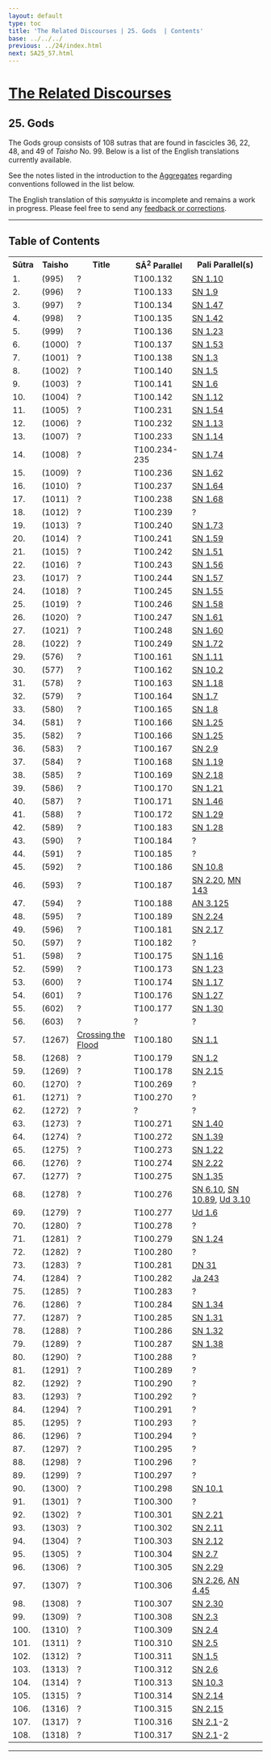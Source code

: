```yaml
---
layout: default
type: toc
title: 'The Related Discourses | 25. Gods  | Contents'
base: ../../../
previous: ../24/index.html
next: SA25_57.html
---
```


<h1><a href="../index.html">The Related Discourses</a></h1>
<h2>25. Gods</h2>

<div class="intro"><p>The Gods group consists of 108 sutras that are found in fascicles 36, 22, 48, and 49 of <em>Taisho</em> No. 99. Below is a list of the English translations currently available.</p>

<p>See the notes listed in the introduction to the <a href="../01/index.html" target="_blank">Aggregates</a> regarding conventions followed in the list below.</p>

<p>The English translation of this <em>saṃyukta</em> is incomplete and remains a work in progress. Please feel free to send any <a href="mailto:dharmapearls1@gmail.com">feedback or corrections</a>.</p></div>

<hr/>

<h2>Table of Contents</h2>

<table class="ma-toc">
  <th>Sūtra</th>
  <th>Taisho</th>
  <th>Title</th>
  <th>SĀ<sup>2</sup> Parallel</th>
  <th>Pali Parallel(s)</th>

  <tr>
    <td>1.</td>
    <td>(995)</td>
    <td><a href="SA25_1.html"></a>?</td>
    <td>T100.132</td>
    <td><a href="https://suttacentral.net/sn1.10" target="_blank">SN 1.10</a></td>
  </tr>
  <tr>
    <td>2.</td>
    <td>(996)</td>
    <td><a href="SA25_2.html"></a>?</td>
    <td>T100.133</td>
    <td><a href="https://suttacentral.net/sn1.9" target="_blank">SN 1.9</a></td>
  </tr>
  <tr>
    <td>3.</td>
    <td>(997)</td>
    <td><a href="SA25_3.html"></a>?</td>
    <td>T100.134</td>
    <td><a href="https://suttacentral.net/sn1.47" target="_blank">SN 1.47</a></td>
  </tr>
  <tr>
    <td>4.</td>
    <td>(998)</td>
    <td><a href="SA25_4.html"></a>?</td>
    <td>T100.135</td>
    <td><a href="https://suttacentral.net/sn1.42" target="_blank">SN 1.42</a></td>
  </tr>
  <tr>
    <td>5.</td>
    <td>(999)</td>
    <td><a href="SA25_5.html"></a>?</td>
    <td>T100.136</td>
    <td><a href="https://suttacentral.net/sn1.23" target="_blank">SN 1.23</a></td>
  </tr>
  <tr>
    <td>6.</td>
    <td>(1000)</td>
    <td><a href="SA25_6.html"></a>?</td>
    <td>T100.137</td>
    <td><a href="https://suttacentral.net/sn1.53" target="_blank">SN 1.53</a></td>
  </tr>
  <tr>
    <td>7.</td>
    <td>(1001)</td>
    <td><a href="SA25_7.html"></a>?</td>
    <td>T100.138</td>
    <td><a href="https://suttacentral.net/sn1.3" target="_blank">SN 1.3</a></td>
  </tr>
  <tr>
    <td>8.</td>
    <td>(1002)</td>
    <td><a href="SA25_8.html"></a>?</td>
    <td>T100.140</td>
    <td><a href="https://suttacentral.net/sn1.5" target="_blank">SN 1.5</a></td>
  </tr>
  <tr>
    <td>9.</td>
    <td>(1003)</td>
    <td><a href="SA25_9.html"></a>?</td>
    <td>T100.141</td>
    <td><a href="https://suttacentral.net/sn1.6" target="_blank">SN 1.6</a></td>
  </tr>
  <tr>
    <td>10.</td>
    <td>(1004)</td>
    <td><a href="SA25_10.html"></a>?</td>
    <td>T100.142</td>
    <td><a href="https://suttacentral.net/sn1.12" target="_blank">SN 1.12</a></td>
  </tr>
  <tr>
    <td>11.</td>
    <td>(1005)</td>
    <td><a href="SA25_11.html"></a>?</td>
    <td>T100.231</td>
    <td><a href="https://suttacentral.net/sn1.54" target="_blank">SN 1.54</a></td>
  </tr>
  <tr>
    <td>12.</td>
    <td>(1006)</td>
    <td><a href="SA25_12.html"></a>?</td>
    <td>T100.232</td>
    <td><a href="https://suttacentral.net/sn1.13" target="_blank">SN 1.13</a></td>
  </tr>
  <tr>
    <td>13.</td>
    <td>(1007)</td>
    <td><a href="SA25_13.html"></a>?</td>
    <td>T100.233</td>
    <td><a href="https://suttacentral.net/sn1.14" target="_blank">SN 1.14</a></td>
  </tr>
  <tr>
    <td>14.</td>
    <td>(1008)</td>
    <td><a href="SA25_14.html"></a>?</td>
    <td>T100.234-235</td>
    <td><a href="https://suttacentral.net/sn1.74" target="_blank">SN 1.74</a></td>
  </tr>
  <tr>
    <td>15.</td>
    <td>(1009)</td>
    <td><a href="SA25_15.html"></a>?</td>
    <td>T100.236</td>
    <td><a href="https://suttacentral.net/sn1.62" target="_blank">SN 1.62</a></td>
  </tr>
  <tr>
    <td>16.</td>
    <td>(1010)</td>
    <td><a href="SA25_16.html"></a>?</td>
    <td>T100.237</td>
    <td><a href="https://suttacentral.net/sn1.64" target="_blank">SN 1.64</a></td>
  </tr>
  <tr>
    <td>17.</td>
    <td>(1011)</td>
    <td><a href="SA25_17.html"></a>?</td>
    <td>T100.238</td>
    <td><a href="https://suttacentral.net/sn1.68" target="_blank">SN 1.68</a></td>
  </tr>
  <tr>
    <td>18.</td>
    <td>(1012)</td>
    <td><a href="SA25_18.html"></a>?</td>
    <td>T100.239</td>
    <td><a href="https://suttacentral.net/" target="_blank"></a>?</td>
  </tr>
  <tr>
    <td>19.</td>
    <td>(1013)</td>
    <td><a href="SA25_19.html"></a>?</td>
    <td>T100.240</td>
    <td><a href="https://suttacentral.net/sn1.73" target="_blank">SN 1.73</a></td>
  </tr>
  <tr>
    <td>20.</td>
    <td>(1014)</td>
    <td><a href="SA25_20.html"></a>?</td>
    <td>T100.241</td>
    <td><a href="https://suttacentral.net/sn1.59" target="_blank">SN 1.59</a></td>
  </tr>
  <tr>
    <td>21.</td>
    <td>(1015)</td>
    <td><a href="SA25_21.html"></a>?</td>
    <td>T100.242</td>
    <td><a href="https://suttacentral.net/sn1.51" target="_blank">SN 1.51</a></td>
  </tr>
  <tr>
    <td>22.</td>
    <td>(1016)</td>
    <td><a href="SA25_22.html"></a>?</td>
    <td>T100.243</td>
    <td><a href="https://suttacentral.net/sn1.56" target="_blank">SN 1.56</a></td>
  </tr>
  <tr>
    <td>23.</td>
    <td>(1017)</td>
    <td><a href="SA25_23.html"></a>?</td>
    <td>T100.244</td>
    <td><a href="https://suttacentral.net/sn1.57" target="_blank">SN 1.57</a></td>
  </tr>
  <tr>
    <td>24.</td>
    <td>(1018)</td>
    <td><a href="SA25_24.html"></a>?</td>
    <td>T100.245</td>
    <td><a href="https://suttacentral.net/sn1.55" target="_blank">SN 1.55</a></td>
  </tr>
  <tr>
    <td>25.</td>
    <td>(1019)</td>
    <td><a href="SA25_25.html"></a>?</td>
    <td>T100.246</td>
    <td><a href="https://suttacentral.net/sn1.58" target="_blank">SN 1.58</a></td>
  </tr>
  <tr>
    <td>26.</td>
    <td>(1020)</td>
    <td><a href="SA25_26.html"></a>?</td>
    <td>T100.247</td>
    <td><a href="https://suttacentral.net/sn1.61" target="_blank">SN 1.61</a></td>
  </tr>
  <tr>
    <td>27.</td>
    <td>(1021)</td>
    <td><a href="SA25_27.html"></a>?</td>
    <td>T100.248</td>
    <td><a href="https://suttacentral.net/sn1.60" target="_blank">SN 1.60</a></td>
  </tr>
  <tr>
    <td>28.</td>
    <td>(1022)</td>
    <td><a href="SA25_28.html"></a>?</td>
    <td>T100.249</td>
    <td><a href="https://suttacentral.net/sn1.72" target="_blank">SN 1.72</a></td>
  </tr>
  <tr>
    <td>29.</td>
    <td>(576)</td>
    <td><a href="SA25_29.html"></a>?</td>
    <td>T100.161</td>
    <td><a href="https://suttacentral.net/sn1.11" target="_blank">SN 1.11</a></td>
  </tr>
  <tr>
    <td>30.</td>
    <td>(577)</td>
    <td><a href="SA25_30.html"></a>?</td>
    <td>T100.162</td>
    <td><a href="https://suttacentral.net/sn10.2" target="_blank">SN 10.2</a></td>
  </tr>
  <tr>
    <td>31.</td>
    <td>(578)</td>
    <td><a href="SA25_31.html"></a>?</td>
    <td>T100.163</td>
    <td><a href="https://suttacentral.net/sn1.18" target="_blank">SN 1.18</a></td>
  </tr>
  <tr>
    <td>32.</td>
    <td>(579)</td>
    <td><a href="SA25_32.html"></a>?</td>
    <td>T100.164</td>
    <td><a href="https://suttacentral.net/sn1.7" target="_blank">SN 1.7</a></td>
  </tr>
  <tr>
    <td>33.</td>
    <td>(580)</td>
    <td><a href="SA25_33.html"></a>?</td>
    <td>T100.165</td>
    <td><a href="https://suttacentral.net/sn1.8" target="_blank">SN 1.8</a></td>
  </tr>
  <tr>
    <td>34.</td>
    <td>(581)</td>
    <td><a href="SA25_34.html"></a>?</td>
    <td>T100.166</td>
    <td><a href="https://suttacentral.net/sn1.25" target="_blank">SN 1.25</a></td>
  </tr>
  <tr>
    <td>35.</td>
    <td>(582)</td>
    <td><a href="SA25_35.html"></a>?</td>
    <td>T100.166</td>
    <td><a href="https://suttacentral.net/sn1.25" target="_blank">SN 1.25</a></td>
  </tr>
  <tr>
    <td>36.</td>
    <td>(583)</td>
    <td><a href="SA25_36.html"></a>?</td>
    <td>T100.167</td>
    <td><a href="https://suttacentral.net/sn2.9" target="_blank">SN 2.9</a></td>
  </tr>
  <tr>
    <td>37.</td>
    <td>(584)</td>
    <td><a href="SA25_37.html"></a>?</td>
    <td>T100.168</td>
    <td><a href="https://suttacentral.net/sn1.19" target="_blank">SN 1.19</a></td>
  </tr>
  <tr>
    <td>38.</td>
    <td>(585)</td>
    <td><a href="SA25_38.html"></a>?</td>
    <td>T100.169</td>
    <td><a href="https://suttacentral.net/sn2.18" target="_blank">SN 2.18</a></td>
  </tr>
  <tr>
    <td>39.</td>
    <td>(586)</td>
    <td><a href="SA25_39.html"></a>?</td>
    <td>T100.170</td>
    <td><a href="https://suttacentral.net/sn1.21" target="_blank">SN 1.21</a></td>
  </tr>
  <tr>
    <td>40.</td>
    <td>(587)</td>
    <td><a href="SA25_40.html"></a>?</td>
    <td>T100.171</td>
    <td><a href="https://suttacentral.net/sn1.46" target="_blank">SN 1.46</a></td>
  </tr>
  <tr>
    <td>41.</td>
    <td>(588)</td>
    <td><a href="SA25_41.html"></a>?</td>
    <td>T100.172</td>
    <td><a href="https://suttacentral.net/sn1.29" target="_blank">SN 1.29</a></td>
  </tr>
  <tr>
    <td>42.</td>
    <td>(589)</td>
    <td><a href="SA25_42.html"></a>?</td>
    <td>T100.183</td>
    <td><a href="https://suttacentral.net/sn1.28" target="_blank">SN 1.28</a></td>
  </tr>
  <tr>
    <td>43.</td>
    <td>(590)</td>
    <td><a href="SA25_43.html"></a>?</td>
    <td>T100.184</td>
    <td><a href="https://suttacentral.net/" target="_blank"></a>?</td>
  </tr>
  <tr>
    <td>44.</td>
    <td>(591)</td>
    <td><a href="SA25_44.html"></a>?</td>
    <td>T100.185</td>
    <td><a href="https://suttacentral.net/" target="_blank"></a>?</td>
  </tr>
  <tr>
    <td>45.</td>
    <td>(592)</td>
    <td><a href="SA25_45.html"></a>?</td>
    <td>T100.186</td>
    <td><a href="https://suttacentral.net/sn10.8" target="_blank">SN 10.8</a></td>
  </tr>
  <tr>
    <td>46.</td>
    <td>(593)</td>
    <td><a href="SA25_46.html"></a>?</td>
    <td>T100.187</td>
    <td><a href="https://suttacentral.net/sn2.20" target="_blank">SN 2.20</a>, <a href="https://suttacentral.net/mn143" target="_blank">MN 143</a><!--EA 51.8--></td>
  </tr>
  <tr>
    <td>47.</td>
    <td>(594)</td>
    <td><a href="SA25_47.html"></a>?</td>
    <td>T100.188</td>
    <td><a href="https://suttacentral.net/an3.125" target="_blank">AN 3.125</a></td>
  </tr>
  <tr>
    <td>48.</td>
    <td>(595)</td>
    <td><a href="SA25_48.html"></a>?</td>
    <td>T100.189</td>
    <td><a href="https://suttacentral.net/sn2.24" target="_blank">SN 2.24</a></td>
  </tr>
  <tr>
    <td>49.</td>
    <td>(596)</td>
    <td><a href="SA25_49.html"></a>?</td>
    <td>T100.181</td>
    <td><a href="https://suttacentral.net/sn2.17" target="_blank">SN 2.17</a></td>
  </tr>
  <tr>
    <td>50.</td>
    <td>(597)</td>
    <td><a href="SA25_50.html"></a>?</td>
    <td>T100.182</td>
    <td><a href="https://suttacentral.net/" target="_blank"></a>?</td>
  </tr>
  <tr>
    <td>51.</td>
    <td>(598)</td>
    <td><a href="SA25_51.html"></a>?</td>
    <td>T100.175</td>
    <td><a href="https://suttacentral.net/sn1.16" target="_blank">SN 1.16</a></td>
  </tr>
  <tr>
    <td>52.</td>
    <td>(599)</td>
    <td><a href="SA25_52.html"></a>?</td>
    <td>T100.173</td>
    <td><a href="https://suttacentral.net/sn1.23" target="_blank">SN 1.23</a></td>
  </tr>
  <tr>
    <td>53.</td>
    <td>(600)</td>
    <td><a href="SA25_53.html"></a>?</td>
    <td>T100.174</td>
    <td><a href="https://suttacentral.net/sn1.17" target="_blank">SN 1.17</a></td>
  </tr>
  <tr>
    <td>54.</td>
    <td>(601)</td>
    <td><a href="SA25_54.html"></a>?</td>
    <td>T100.176</td>
    <td><a href="https://suttacentral.net/sn1.27" target="_blank">SN 1.27</a></td>
  </tr>
  <tr>
    <td>55.</td>
    <td>(602)</td>
    <td><a href="SA25_55.html"></a>?</td>
    <td>T100.177</td>
    <td><a href="https://suttacentral.net/sn1.30" target="_blank">SN 1.30</a></td>
  </tr>
  <tr>
    <td>56.</td>
    <td>(603)</td>
    <td><a href="SA25_56.html"></a>?</td>
    <td>?</td>
    <td><a href="https://suttacentral.net/" target="_blank"></a>?</td>
  </tr>
  <tr>
    <td>57.</td>
    <td>(1267)</td>
    <td><a href="SA25_57.html">Crossing the Flood</a></td>
    <td>T100.180</td>
    <td><a href="https://suttacentral.net/sn1.1" target="_blank">SN 1.1</a></td>
  </tr>
  <tr>
    <td>58.</td>
    <td>(1268)</td>
    <td><a href="SA25_58.html"></a>?</td>
    <td>T100.179</td>
    <td><a href="https://suttacentral.net/sn1.2" target="_blank">SN 1.2</a></td>
  </tr>
  <tr>
    <td>59.</td>
    <td>(1269)</td>
    <td><a href="SA25_59.html"></a>?</td>
    <td>T100.178</td>
    <td><a href="https://suttacentral.net/sn2.15" target="_blank">SN 2.15</a></td>
  </tr>
  <tr>
    <td>60.</td>
    <td>(1270)</td>
    <td><a href="SA25_60.html"></a>?</td>
    <td>T100.269</td>
    <td><a href="https://suttacentral.net/" target="_blank"></a>?</td>
  </tr>
  <tr>
    <td>61.</td>
    <td>(1271)</td>
    <td><a href="SA25_61.html"></a>?</td>
    <td>T100.270</td>
    <td><a href="https://suttacentral.net/" target="_blank"></a>?</td>
  </tr>
  <tr>
    <td>62.</td>
    <td>(1272)</td>
    <td><a href="SA25_62.html"></a>?</td>
    <td>?</td>
    <td><a href="https://suttacentral.net/" target="_blank"></a>?</td>
  </tr>
  <tr>
    <td>63.</td>
    <td>(1273)</td>
    <td><a href="SA25_63.html"></a>?</td>
    <td>T100.271</td>
    <td><a href="https://suttacentral.net/sn1.40" target="_blank">SN 1.40</a></td>
  </tr>
  <tr>
    <td>64.</td>
    <td>(1274)</td>
    <td><a href="SA25_64.html"></a>?</td>
    <td>T100.272</td>
    <td><a href="https://suttacentral.net/sn1.39" target="_blank">SN 1.39</a></td>
  </tr>
  <tr>
    <td>65.</td>
    <td>(1275)</td>
    <td><a href="SA25_65.html"></a>?</td>
    <td>T100.273</td>
    <td><a href="https://suttacentral.net/sn1.22" target="_blank">SN 1.22</a></td>
  </tr>
  <tr>
    <td>66.</td>
    <td>(1276)</td>
    <td><a href="SA25_66.html"></a>?</td>
    <td>T100.274</td>
    <td><a href="https://suttacentral.net/sn2.22" target="_blank">SN 2.22</a></td>
  </tr>
  <tr>
    <td>67.</td>
    <td>(1277)</td>
    <td><a href="SA25_67.html"></a>?</td>
    <td>T100.275</td>
    <td><a href="https://suttacentral.net/sn1.35" target="_blank">SN 1.35</a></td>
  </tr>
  <tr>
    <td>68.</td>
    <td>(1278)</td>
    <td><a href="SA25_68.html"></a>?</td>
    <td>T100.276</td>
    <td><a href="https://suttacentral.net/sn6.10" target="_blank">SN 6.10</a>, <a href="https://suttacentral.net/sn10.89" target="_blank">SN 10.89</a>, <a href="https://suttacentral.net/ud3.10" target="_blank">Ud 3.10</a><!--EA 21.5--></td>
  </tr>
  <tr>
    <td>69.</td>
    <td>(1279)</td>
    <td><a href="SA25_69.html"></a>?</td>
    <td>T100.277</td>
    <td><a href="https://suttacentral.net/ud1.6" target="_blank">Ud 1.6</a></td>
  </tr>
  <tr>
    <td>70.</td>
    <td>(1280)</td>
    <td><a href="SA25_70.html"></a>?</td>
    <td>T100.278</td>
    <td><a href="https://suttacentral.net/" target="_blank"></a>?</td>
  </tr>
  <tr>
    <td>71.</td>
    <td>(1281)</td>
    <td><a href="SA25_71.html"></a>?</td>
    <td>T100.279</td>
    <td><a href="https://suttacentral.net/sn1.24" target="_blank">SN 1.24</a></td>
  </tr>
  <tr>
    <td>72.</td>
    <td>(1282)</td>
    <td><a href="SA25_72.html"></a>?</td>
    <td>T100.280</td>
    <td><a href="https://suttacentral.net/" target="_blank"></a>?</td>
  </tr>
  <tr>
    <td>73.</td>
    <td>(1283)</td>
    <td><a href="SA25_73.html"></a>?</td>
    <td>T100.281</td>
    <td><a href="https://suttacentral.net/dn31" target="_blank">DN 31</a><!--DA 16, MA 135--></td>
  </tr>
  <tr>
    <td>74.</td>
    <td>(1284)</td>
    <td><a href="SA25_74.html"></a>?</td>
    <td>T100.282</td>
    <td><a href="https://suttacentral.net/ja243" target="_blank">Ja 243</a></td>
  </tr>
  <tr>
    <td>75.</td>
    <td>(1285)</td>
    <td><a href="SA25_75.html"></a>?</td>
    <td>T100.283</td>
    <td><a href="https://suttacentral.net/" target="_blank"></a>?</td>
  </tr>
  <tr>
    <td>76.</td>
    <td>(1286)</td>
    <td><a href="SA25_76.html"></a>?</td>
    <td>T100.284</td>
    <td><a href="https://suttacentral.net/sn1.34" target="_blank">SN 1.34</a></td>
  </tr>
  <tr>
    <td>77.</td>
    <td>(1287)</td>
    <td><a href="SA25_77.html"></a>?</td>
    <td>T100.285</td>
    <td><a href="https://suttacentral.net/sn1.31" target="_blank">SN 1.31</a></td>
  </tr>
  <tr>
    <td>78.</td>
    <td>(1288)</td>
    <td><a href="SA25_78.html"></a>?</td>
    <td>T100.286</td>
    <td><a href="https://suttacentral.net/sn1.32" target="_blank">SN 1.32</a></td>
  </tr>
  <tr>
    <td>79.</td>
    <td>(1289)</td>
    <td><a href="SA25_79.html"></a>?</td>
    <td>T100.287</td>
    <td><a href="https://suttacentral.net/sn1.38" target="_blank">SN 1.38</a></td>
  </tr>
  <tr>
    <td>80.</td>
    <td>(1290)</td>
    <td><a href="SA25_80.html"></a>?</td>
    <td>T100.288</td>
    <td><a href="https://suttacentral.net/" target="_blank"></a>?</td>
  </tr>
  <tr>
    <td>81.</td>
    <td>(1291)</td>
    <td><a href="SA25_81.html"></a>?</td>
    <td>T100.289</td>
    <td><a href="https://suttacentral.net/" target="_blank"></a>?</td>
  </tr>
  <tr>
    <td>82.</td>
    <td>(1292)</td>
    <td><a href="SA25_82.html"></a>?</td>
    <td>T100.290</td>
    <td><a href="https://suttacentral.net/" target="_blank"></a>?</td>
  </tr>
  <tr>
    <td>83.</td>
    <td>(1293)</td>
    <td><a href="SA25_83.html"></a>?</td>
    <td>T100.292</td>
    <td><a href="https://suttacentral.net/" target="_blank"></a>?</td>
  </tr>
  <tr>
    <td>84.</td>
    <td>(1294)</td>
    <td><a href="SA25_84.html"></a>?</td>
    <td>T100.291</td>
    <td><a href="https://suttacentral.net/" target="_blank"></a>?</td>
  </tr>
  <tr>
    <td>85.</td>
    <td>(1295)</td>
    <td><a href="SA25_85.html"></a>?</td>
    <td>T100.293</td>
    <td><a href="https://suttacentral.net/" target="_blank"></a>?</td>
  </tr>
  <tr>
    <td>86.</td>
    <td>(1296)</td>
    <td><a href="SA25_86.html"></a>?</td>
    <td>T100.294</td>
    <td><a href="https://suttacentral.net/" target="_blank"></a>?</td>
  </tr>
  <tr>
    <td>87.</td>
    <td>(1297)</td>
    <td><a href="SA25_87.html"></a>?</td>
    <td>T100.295</td>
    <td><a href="https://suttacentral.net/" target="_blank"></a>?</td>
  </tr>
  <tr>
    <td>88.</td>
    <td>(1298)</td>
    <td><a href="SA25_88.html"></a>?</td>
    <td>T100.296</td>
    <td><a href="https://suttacentral.net/" target="_blank"></a>?</td>
  </tr>
  <tr>
    <td>89.</td>
    <td>(1299)</td>
    <td><a href="SA25_89.html"></a>?</td>
    <td>T100.297</td>
    <td><a href="https://suttacentral.net/" target="_blank"></a>?</td>
  </tr>
  <tr>
    <td>90.</td>
    <td>(1300)</td>
    <td><a href="SA25_90.html"></a>?</td>
    <td>T100.298</td>
    <td><a href="https://suttacentral.net/" target="_blank">SN 10.1</a></td>
  </tr>
  <tr>
    <td>91.</td>
    <td>(1301)</td>
    <td><a href="SA25_91.html"></a>?</td>
    <td>T100.300</td>
    <td><a href="https://suttacentral.net/" target="_blank"></a>?</td>
  </tr>
  <tr>
    <td>92.</td>
    <td>(1302)</td>
    <td><a href="SA25_92.html"></a>?</td>
    <td>T100.301</td>
    <td><a href="https://suttacentral.net/sn2.21" target="_blank">SN 2.21</a></td>
  </tr>
  <tr>
    <td>93.</td>
    <td>(1303)</td>
    <td><a href="SA25_93.html"></a>?</td>
    <td>T100.302</td>
    <td><a href="https://suttacentral.net/sn2.11" target="_blank">SN 2.11</a></td>
  </tr>
  <tr>
    <td>94.</td>
    <td>(1304)</td>
    <td><a href="SA25_94.html"></a>?</td>
    <td>T100.303</td>
    <td><a href="https://suttacentral.net/sn2.12" target="_blank">SN 2.12</a></td>
  </tr>
  <tr>
    <td>95.</td>
    <td>(1305)</td>
    <td><a href="SA25_95.html"></a>?</td>
    <td>T100.304</td>
    <td><a href="https://suttacentral.net/sn2.7" target="_blank">SN 2.7</a></td>
  </tr>
  <tr>
    <td>96.</td>
    <td>(1306)</td>
    <td><a href="SA25_96.html"></a>?</td>
    <td>T100.305</td>
    <td><a href="https://suttacentral.net/sn2.29" target="_blank">SN 2.29</a></td>
  </tr>
  <tr>
    <td>97.</td>
    <td>(1307)</td>
    <td><a href="SA25_97.html"></a>?</td>
    <td>T100.306</td>
    <td><a href="https://suttacentral.net/sn2.26" target="_blank">SN 2.26</a>, <a href="https://suttacentral.net/an4.45" target="_blank">AN 4.45</a><!--EA 43.1--></td>
  </tr>
  <tr>
    <td>98.</td>
    <td>(1308)</td>
    <td><a href="SA25_98.html"></a>?</td>
    <td>T100.307</td>
    <td><a href="https://suttacentral.net/sn2.30" target="_blank">SN 2.30</a></td>
  </tr>
  <tr>
    <td>99.</td>
    <td>(1309)</td>
    <td><a href="SA25_99.html"></a>?</td>
    <td>T100.308</td>
    <td><a href="https://suttacentral.net/sn2.3" target="_blank">SN 2.3</a></td>
  </tr>
  <tr>
    <td>100.</td>
    <td>(1310)</td>
    <td><a href="SA25_100.html"></a>?</td>
    <td>T100.309</td>
    <td><a href="https://suttacentral.net/sn2.4" target="_blank">SN 2.4</a></td>
  </tr>
  <tr>
    <td>101.</td>
    <td>(1311)</td>
    <td><a href="SA25_101.html"></a>?</td>
    <td>T100.310</td>
    <td><a href="https://suttacentral.net/sn2.5" target="_blank">SN 2.5</a></td>
  </tr>
  <tr>
    <td>102.</td>
    <td>(1312)</td>
    <td><a href="SA25_102.html"></a>?</td>
    <td>T100.311</td>
    <td><a href="https://suttacentral.net/sn1.5" target="_blank">SN 1.5</a></td>
  </tr>
  <tr>
    <td>103.</td>
    <td>(1313)</td>
    <td><a href="SA25_103.html"></a>?</td>
    <td>T100.312</td>
    <td><a href="https://suttacentral.net/sn2.6" target="_blank">SN 2.6</a></td>
  </tr>
  <tr>
    <td>104.</td>
    <td>(1314)</td>
    <td><a href="SA25_104.html"></a>?</td>
    <td>T100.313</td>
    <td><a href="https://suttacentral.net/sn10.3" target="_blank">SN 10.3</a></td>
  </tr>
  <tr>
    <td>105.</td>
    <td>(1315)</td>
    <td><a href="SA25_105.html"></a>?</td>
    <td>T100.314</td>
    <td><a href="https://suttacentral.net/sn2.14" target="_blank">SN 2.14</a></td>
  </tr>
  <tr>
    <td>106.</td>
    <td>(1316)</td>
    <td><a href="SA25_106.html"></a>?</td>
    <td>T100.315</td>
    <td><a href="https://suttacentral.net/sn2.15" target="_blank">SN 2.15</a></td>
  </tr>
  <tr>
    <td>107.</td>
    <td>(1317)</td>
    <td><a href="SA25_107.html"></a>?</td>
    <td>T100.316</td>
    <td><a href="https://suttacentral.net/sn2.1" target="_blank">SN 2.1</a>-<a href="https://suttacentral.net/sn2.2" target="_blank">2</a></td>
  </tr>
  <tr>
    <td>108.</td>
    <td>(1318)</td>
    <td><a href="SA25_108.html"></a>?</td>
    <td>T100.317</td>
    <td><a href="https://suttacentral.net/sn2.1" target="_blank">SN 2.1</a>-<a href="https://suttacentral.net/sn2.2" target="_blank">2</a></td>
  </tr>
  </table>

  <hr/>
